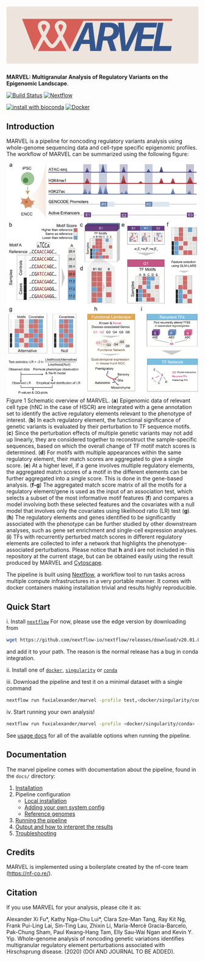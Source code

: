 # ![marvel](docs/images/marvel_banner.png)

**MARVEL: Multigranular Analysis of Regulatory Variants on the Epigenomic Landscape**.

[![Build Status](https://travis-ci.com/fuxialexander/marvel.svg?branch=master)](https://travis-ci.com/fuxialexander/marvel)
[![Nextflow](https://img.shields.io/badge/nextflow-%E2%89%A50.32.0-brightgreen.svg)](https://www.nextflow.io/)

[![install with bioconda](https://img.shields.io/badge/install%20with-bioconda-brightgreen.svg)](http://bioconda.github.io/)
[![Docker](https://img.shields.io/docker/automated/fuxialexander/marvel.svg)](https://hub.docker.com/r/fuxialexander/marvel)

## Introduction
MARVEL is a pipeline for noncoding regulatory variants analysis using whole-genome sequencing data and cell-type specific epigenomic profiles. The workflow of MARVEL can be summarized using the following figure:

![Schematic overview of MARVEL](docs/images/marvel_overview.png)
Figure 1 Schematic overview of MARVEL. (**a**) Epigenomic data of relevant cell type (hNC in the case of HSCR) are integrated with a gene annotation set to identify the active regulatory elements relevant to the phenotype of interest. (**b**) In each regulatory element, the functional significance of genetic variants is evaluated by their perturbation to TF sequence motifs. (**c**) Since the perturbation effects of multiple genetic variants may not add up linearly, they are considered together to reconstruct the sample-specific sequences, based on which the overall change of TF motif match scores is determined. (**d**) For motifs with multiple appearances within the same regulatory element, their match scores are aggregated to give a single score. (**e**) At a higher level, if a gene involves multiple regulatory elements, the aggregated match scores of a motif in the different elements can be further aggregated into a single score. This is done in the gene-based analysis. (**f-g**) The aggregated match score matrix of all the motifs for a regulatory element/gene is used as the input of an association test, which selects a subset of the most informative motif features (**f**) and compares a model involving both these selected features and the covariates with a null model that involves only the covariates using likelihood ratio (LR) test (**g**). (**h**) The regulatory elements and genes identified to be significantly associated with the phenotype can be further studied by other downstream analyses, such as gene set enrichment and single-cell expression analyses. (**i**) TFs with recurrently perturbed match scores in different regulatory elements are collected to infer a network that highlights the phenotype-associated perturbations. Please notice that **h** and **i** are not included in this repository at the current stage, but can be obtained easily using the result produced by MARVEL and [Cytoscape](https://cytoscape.org/).

The pipeline is built using [Nextflow](https://www.nextflow.io), a workflow tool to run tasks across multiple compute infrastructures in a very portable manner. It comes with docker containers making installation trivial and results highly reproducible.

## Quick Start

i. Install [`nextflow`](https://nf-co.re/usage/installation)
For now, please use the edge version by downloading from
```bash
wget https://github.com/nextflow-io/nextflow/releases/download/v20.01.0-edge/nextflow
```
and add it to your path. The reason is the normal release has a bug in conda integration.

ii. Install one of [`docker`](https://docs.docker.com/engine/installation/), [`singularity`](https://www.sylabs.io/guides/3.0/user-guide/) or [`conda`](https://conda.io/miniconda.html)

iii. Download the pipeline and test it on a minimal dataset with a single command

```bash
nextflow run fuxialexander/marvel -profile test,<docker/singularity/conda>
```

iv. Start running your own analysis!

<!-- TODO nf-core: Update the default command above used to run the pipeline -->
```bash
nextflow run fuxialexander/marvel -profile <docker/singularity/conda> --regions "input/regions/*.bed" 
```

See [usage docs](docs/usage.md) for all of the available options when running the pipeline.

## Documentation

The marvel pipeline comes with documentation about the pipeline, found in the `docs/` directory:

1. [Installation](https://nf-co.re/usage/installation)
2. Pipeline configuration
    * [Local installation](https://nf-co.re/usage/local_installation)
    * [Adding your own system config](https://nf-co.re/usage/adding_own_config)
    * [Reference genomes](https://nf-co.re/usage/reference_genomes)
3. [Running the pipeline](docs/usage.md)
4. [Output and how to interpret the results](docs/output.md)
5. [Troubleshooting](https://nf-co.re/usage/troubleshooting)


## Credits

MARVEL is implemented using a boilerplate created by the nf-core team (https://nf-co.re/).

## Citation

<!-- TODO: to be updated -->
If you use MARVEL for your analysis, please cite it as: 

Alexander Xi Fu*, Kathy Nga-Chu Lui*, Clara Sze-Man Tang, Ray Kit Ng, Frank Pui-Ling Lai, Sin-Ting
Lau, Zhixin Li, Maria-Mercè Gracia-Barcelo, Pak-Chung Sham, Paul Kwang-Hang Tam, Elly Sau-Wai
Ngan and Kevin Y. Yip. Whole-genome analysis of noncoding genetic variations identifies
multigranular regulatory element perturbations associated with Hirschsprung disease. (2020)
(DOI AND JOURNAL TO BE ADDED).